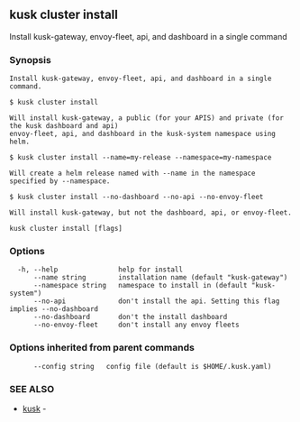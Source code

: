 ## kusk cluster install

Install kusk-gateway, envoy-fleet, api, and dashboard in a single command

### Synopsis


	Install kusk-gateway, envoy-fleet, api, and dashboard in a single command.

	$ kusk cluster install

	Will install kusk-gateway, a public (for your APIS) and private (for the kusk dashboard and api) 
	envoy-fleet, api, and dashboard in the kusk-system namespace using helm.

	$ kusk cluster install --name=my-release --namespace=my-namespace

	Will create a helm release named with --name in the namespace specified by --namespace.

	$ kusk cluster install --no-dashboard --no-api --no-envoy-fleet

	Will install kusk-gateway, but not the dashboard, api, or envoy-fleet.
	

```
kusk cluster install [flags]
```

### Options

```
  -h, --help               help for install
      --name string        installation name (default "kusk-gateway")
      --namespace string   namespace to install in (default "kusk-system")
      --no-api             don't install the api. Setting this flag implies --no-dashboard
      --no-dashboard       don't the install dashboard
      --no-envoy-fleet     don't install any envoy fleets
```

### Options inherited from parent commands

```
      --config string   config file (default is $HOME/.kusk.yaml)
```

### SEE ALSO

* [kusk](kusk.md)	 - 

